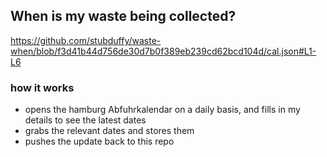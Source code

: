 ## When is my waste being collected?
  https://github.com/stubduffy/waste-when/blob/f3d41b44d756de30d7b0f389eb239cd62bcd104d/cal.json#L1-L6
  
  ### how it works
  - opens the hamburg Abfuhrkalendar on a daily basis, and fills in my details to see the latest dates
  - grabs the relevant dates and stores them
  - pushes the update back to this repo
  
